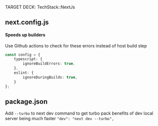 TARGET DECK: TechStack::NextJs
## next.config.js

#### Speeds up builders
Use Github actions to check for these errors instead of host build step
```ts
const config = {
    typescript: {
        ignoreBuildErrors: true,
    },
    eslint: {
        ignoreDuringBuilds: true,
    }
};
```


## package.json

Add `--turbo` to next dev command to get turbo pack benefits of dev local server being much faster
`"dev": "next dev --turbo",`